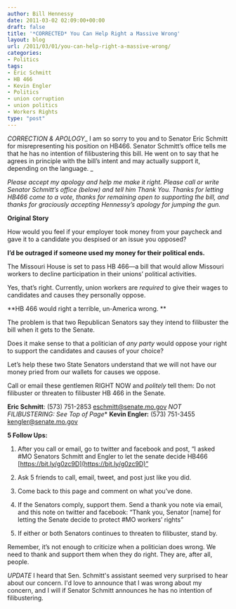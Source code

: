 ```yaml
---
author: Bill Hennessy
date: 2011-03-02 02:09:00+00:00
draft: false
title: '*CORRECTED* You Can Help Right a Massive Wrong'
layout: blog
url: /2011/03/01/you-can-help-right-a-massive-wrong/
categories:
- Politics
tags:
- Eric Schmitt
- HB 466
- Kevin Engler
- Politics
- union corruption
- union politics
- Workers Rights
type: "post"
---
```


*CORRECTION & APOLOGY*_ I am so sorry to you and to Senator Eric Schmitt for misrepresenting his position on HB466. Senator Schmitt’s office tells me that he has no intention of filibustering this bill. He went on to say that he agrees in principle with the bill’s intent and may actually support it, depending on the language. _

 

_Please accept my apology and help me make it right. Please call or write Senator Schmitt’s office (below) and tell him Thank You. Thanks for letting HB466 come to a vote, thanks for remaining open to supporting the bill, and thanks for graciously accepting Hennessy’s apology for jumping the gun._

 

**Original Story**

 

How would you feel if your employer took money from your paycheck and gave it to a candidate you despised or an issue you opposed?

 

**I’d be outraged if someone used my money for their political ends.**

 

The Missouri House is set to pass HB 466—a bill that would allow Missouri workers to decline participation in their unions’ political activities.

 

Yes, that’s right. Currently, union workers are _required_ to give their wages to candidates and causes they personally oppose.

 

**HB 466 would right a terrible, un-America wrong. **

 

The problem is that two Republican Senators say they intend to filibuster the bill when it gets to the Senate.

 

Does it make sense to that a politician of _any party_ would oppose your right to support the candidates and causes of your choice?

 

Let’s help these two State Senators understand that we will not have our money pried from our wallets for causes we oppose.

 

Call or email these gentlemen RIGHT NOW and _politely_ tell them: Do not filibuster or threaten to filibuster HB 466 in the Senate.

 

**Eric Schmitt**: (573) 751-2853 [eschmitt@senate.mo.gov](mailto:eschmitt@senate.mo.gov) *NOT FILIBUSTERING: See Top of Page**
**Kevin Engler:** (573) 751-3455 [kengler@senate.mo.gov](mailto:kengler@senate.mo.gov)

 

**5 Follow Ups:**

 

1. After you call or email, go to twitter and facebook and post, “I asked #MO Senators Schmitt and Engler to let the senate decide HB466 [https://bit.ly/g0zc9D](https://bit.ly/g0zc9D)”

 

2. Ask 5 friends to call, email, tweet, and post just like you did.

 

3. Come back to this page and comment on what you’ve done.

 

4. If the Senators comply, support them. Send a thank you note via email, and this note on twitter and facebook: “Thank you, Senator [name] for letting the Senate decide to protect #MO workers’ rights”

 

5. If either or both Senators continues to threaten to filibuster, stand by.

 

Remember, it’s not enough to criticize when a politician does wrong. We need to thank and support them when they do right. They are, after all, people.

 

*UPDATE* I heard that Sen. Schmitt's assistant seemed very surprised to hear about our concern. I'd love to announce that I was wrong about my concern, and I will if Senator Schmitt announces he has no intention of filibustering.
